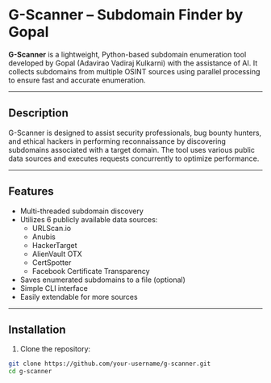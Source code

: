 # G-Scanner – Subdomain Finder by Gopal

**G-Scanner** is a lightweight, Python-based subdomain enumeration tool developed by Gopal (Adavirao Vadiraj Kulkarni) with the assistance of AI. It collects subdomains from multiple OSINT sources using parallel processing to ensure fast and accurate enumeration.

---

## Description

G-Scanner is designed to assist security professionals, bug bounty hunters, and ethical hackers in performing reconnaissance by discovering subdomains associated with a target domain. The tool uses various public data sources and executes requests concurrently to optimize performance.

---

## Features

- Multi-threaded subdomain discovery
- Utilizes 6 publicly available data sources:
  - URLScan.io
  - Anubis
  - HackerTarget
  - AlienVault OTX
  - CertSpotter
  - Facebook Certificate Transparency
- Saves enumerated subdomains to a file (optional)
- Simple CLI interface
- Easily extendable for more sources

---

## Installation

1. Clone the repository:

```bash
git clone https://github.com/your-username/g-scanner.git
cd g-scanner
